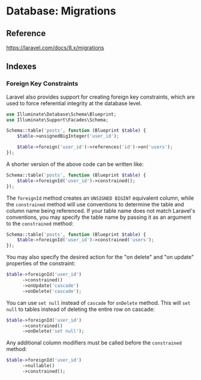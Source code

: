 # Database: Migrations

## Reference

<https://laravel.com/docs/8.x/migrations>

## Indexes

### Foreign Key Constraints

Laravel also provides support for creating foreign key constraints, which are used to force referential integrity at the database level.

```php
use Illuminate\Database\Schema\Blueprint;
use Illuminate\Support\Facades\Schema;

Schema::table('posts', function (Blueprint $table) {
    $table->unsignedBigInteger('user_id');

    $table->foreign('user_id')->references('id')->on('users');
});
```

A shorter version of the above code can be written like:

```php
Schema::table('posts', function (Blueprint $table) {
    $table->foreignId('user_id')->constrained();
});
```

The `foreignId` method creates an `UNSIGNED BIGINT` equivalent column, while the `constrained` method will use conventions to determine the table and column name being referenced. If your table name does not match Laravel's conventions, you may specify the table name by passing it as an argument to the `constrained` method:

```php
Schema::table('posts', function (Blueprint $table) {
    $table->foreignId('user_id')->constrained('users');
});
```

You may also specify the desired action for the "on delete" and "on update" properties of the constraint:

```php
$table->foreignId('user_id')
      ->constrained()
      ->onUpdate('cascade')
      ->onDelete('cascade');
```

You can use `set null` instead of `cascade` for `onDelete` method. This will `set null` to tables instead of deleting the entire row on cascade:

```php
$table->foreignId('user_id')
      ->constrained()
      ->onDelete('set null');
```

Any additional column modifiers must be called before the `constrained` method:

```php
$table->foreignId('user_id')
      ->nullable()
      ->constrained();
```